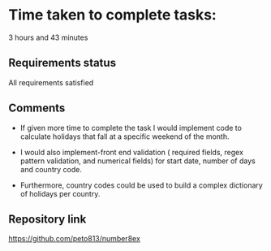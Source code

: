 # Time taken to complete tasks:

3 hours and 43 minutes

## Requirements status

All requirements satisfied

## Comments

* If given more time to complete the task I would implement code to calculate holidays that fall at a specific weekend of the month. 

* I would also implement-front end validation ( required fields, regex pattern validation, and numerical fields) for start date, number of days and country code.

* Furthermore, country codes could be used to build a complex dictionary of holidays per country.



## Repository link

https://github.com/peto813/number8ex